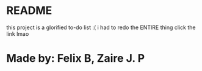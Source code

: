 # README

this project is a glorified to-do list :(
i had to redo the ENTIRE thing
click the link lmao

# Made by: Felix B, Zaire J. P
